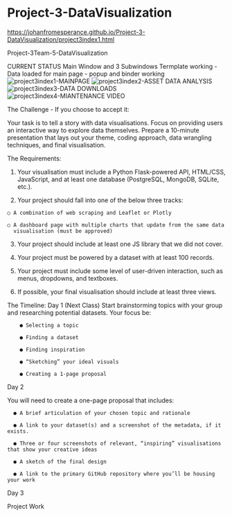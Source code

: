 # Project-3-DataVisualization

https://johanfromesperance.github.io/Project-3-DataVisualization/project3index1.html

Project-3Team-5-DataVisualization

CURRENT STATUS
Main Window and 3 Subwindows Termplate working - Data loaded for main page - popup and binder working
![project3index1-MAINPAGE](https://user-images.githubusercontent.com/112832608/213841999-0281dc57-f58f-4322-94ad-d8440c2d783d.png)
![project3index2-ASSET DATA ANALYSIS](https://user-images.githubusercontent.com/112832608/213842003-56914ff7-8082-44e6-818f-e6f33ece6e9e.png)
![project3index3-DATA DOWNLOADS](https://user-images.githubusercontent.com/112832608/213842006-90a05f79-21ae-4e47-a007-bb0956a2ed49.png)
![project3index4-MIANTENANCE VIDEO](https://user-images.githubusercontent.com/112832608/213842008-ff7c4939-c519-4b4e-8286-7eb7a6c165dd.png)



The Challenge - If you choose to accept it:

  Your task is to tell a story with data visualisations.
  Focus on providing users an interactive way to explore data themselves.
  Prepare a 10-minute presentation that lays out your theme, coding approach, data
  wrangling techniques, and final visualisation.

The Requirements:

  1. Your visualisation must include a Python Flask-powered API, HTML/CSS, JavaScript, and at
  least one database (PostgreSQL, MongoDB, SQLite, etc.).
  
  2. Your project should fall into one of the below three tracks:
  
    ○ A combination of web scraping and Leaflet or Plotly

    ○ A dashboard page with multiple charts that update from the same data 
      visualisation (must be approved)
  3. Your project should include at least one JS library that we did not cover.
  
  4. Your project must be powered by a dataset with at least 100 records.
  
  5. Your project must include some level of user-driven interaction, such as menus, dropdowns,
  and textboxes.
  
  6. If possible, your final visualisation should include at least three views.

The Timeline:
  Day 1 (Next Class)
  Start brainstorming topics with your group and researching potential datasets. Your focus be:
  
        ● Selecting a topic
        
        ● Finding a dataset
        
        ● Finding inspiration
        
        ● “Sketching” your ideal visuals
        
        ● Creating a 1-page proposal
        
  Day 2
  
  You will need to create a one-page proposal that includes:
  
      ● A brief articulation of your chosen topic and rationale
      
      ● A link to your dataset(s) and a screenshot of the metadata, if it exists.
      
      ● Three or four screenshots of relevant, “inspiring” visualisations that show your creative ideas
      
      ● A sketch of the final design
      
      ● A link to the primary GitHub repository where you’ll be housing your work
      
  Day 3
  
  Project Work
